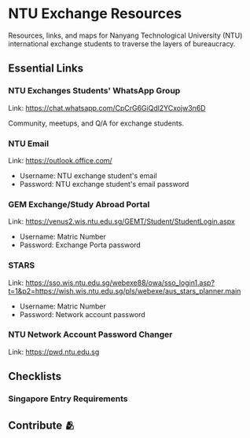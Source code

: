 # NTU Exchange Resources
Resources, links, and maps for Nanyang Technological University (NTU) international exchange students to traverse the layers of bureaucracy.

## Essential Links 
### NTU Exchanges Students' WhatsApp Group
Link: https://chat.whatsapp.com/CpCrG6GiQdl2YCxojw3n6D

Community, meetups, and Q/A for exchange students.


### NTU Email
Link: https://outlook.office.com/
- Username: NTU exchange student's email
- Password: NTU exchange student's email password

### GEM Exchange/Study Abroad Portal
Link: https://venus2.wis.ntu.edu.sg/GEMT/Student/StudentLogin.aspx
- Username: Matric Number
- Password: Exchange Porta password

### STARS
Link: https://sso.wis.ntu.edu.sg/webexe88/owa/sso_login1.asp?t=1&p2=https://wish.wis.ntu.edu.sg/pls/webexe/aus_stars_planner.main
- Username: Matric Number
- Password: Network account password


### NTU Network Account Password Changer
Link: https://pwd.ntu.edu.sg



## Checklists
### Singapore Entry Requirements 



## Contribute 🫂
